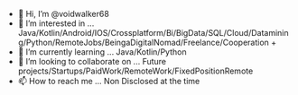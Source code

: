 - 👋 Hi, I’m @voidwalker68
- 👀 I’m interested in ... Java/Kotlin/Android/IOS/Crossplatform/Bi/BigData/SQL/Cloud/Datamining/Python/RemoteJobs/BeingaDigitalNomad/Freelance/Cooperation +
- 🌱 I’m currently learning ... Java/Kotlin/Python
- 💞️ I’m looking to collaborate on ... Future projects/Startups/PaidWork/RemoteWork/FixedPositionRemote
- 📫 How to reach me ... Non Disclosed at the time

<!---
voidwalker68/voidwalker68 is a ✨ special ✨ repository because its `README.md` (this file) appears on your GitHub profile.
You can click the Preview link to take a look at your changes.
--->
